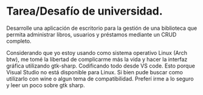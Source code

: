 # Tarea/Desafío de universidad. #  

Desarrolle una aplicación de escritorio para la gestión de una biblioteca que permita administrar libros, usuarios y préstamos mediante un CRUD completo.

Considerando que yo estoy usando como sistema operativo Linux (Arch btw), me tomé la libertad de complicarme más la vida y hacer la interfaz gráfica utilizando gtk-sharp. Codificando todo desde VS code. Esto porque Visual Studio no está disponible para Linux.
Si bien pude buscar como utilizarlo con wine o algun tema de compatibilidad. Preferí irme a lo seguro y leer un poco sobre gtk sharp.


